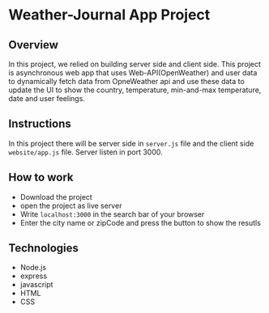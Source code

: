 # Weather-Journal App Project

## Overview

In this project, we relied on building server side and client side. This project is asynchronous web app that uses Web-API(OpenWeather) and user data to dynamically fetch data from OpneWeather api and use these data to update the UI to
show the country, temperature, min-and-max temperature, date and user feelings. 

## Instructions

In this project there will be server side in `server.js` file and the client side `website/app.js` file. Server listen in port 3000.

## How to work
* Download the project
* open the project as live server
* Write `localhost:3000` in the search bar of your browser
* Enter the city name or zipCode and press the button to show the resutls

## Technologies
* Node.js
* express
* javascript
* HTML
* CSS


